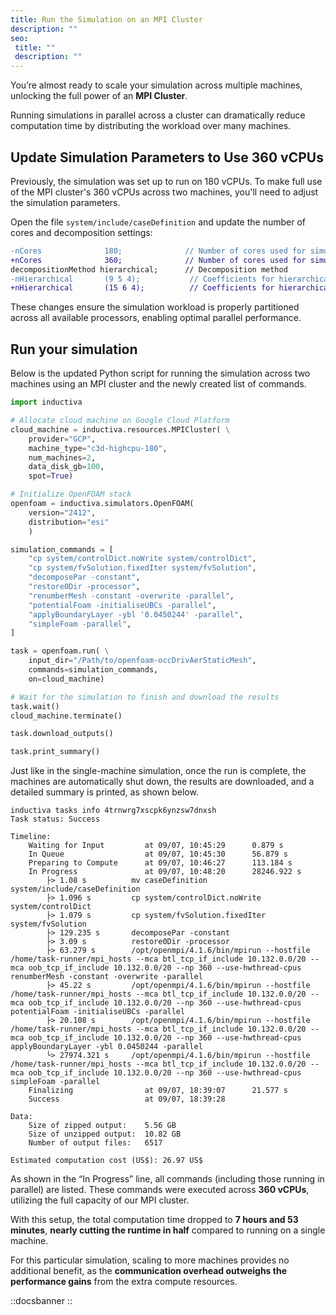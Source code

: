 ```yaml
---
title: Run the Simulation on an MPI Cluster
description: ""
seo:
 title: ""
 description: ""
---
```


You’re almost ready to scale your simulation across multiple machines, unlocking
the full power of an **MPI Cluster**. 

Running simulations in parallel across a cluster can dramatically reduce computation time by distributing the workload over 
many machines.

## Update Simulation Parameters to Use 360 vCPUs
Previously, the simulation was set up to run on 180 vCPUs. To make full use of the MPI cluster's 360 vCPUs across 
two machines, you'll need to adjust the simulation parameters.

Open the file `system/include/caseDefinition` and update the number of cores and decomposition settings:

```diff
-nCores              180;              // Number of cores used for simulation
+nCores              360;              // Number of cores used for simulation
decompositionMethod hierarchical;      // Decomposition method
-nHierarchical       (9 5 4);           // Coefficients for hierarchical decomposition
+nHierarchical       (15 6 4);          // Coefficients for hierarchical decomposition
```

These changes ensure the simulation workload is properly partitioned across all available processors, enabling optimal parallel performance.

## Run your simulation
Below is the updated Python script for running the simulation across two machines using an MPI cluster and the newly
created list of commands.

```python
import inductiva

# Allocate cloud machine on Google Cloud Platform
cloud_machine = inductiva.resources.MPICluster( \
    provider="GCP",
    machine_type="c3d-highcpu-180",
    num_machines=2,
    data_disk_gb=100,
    spot=True)

# Initialize OpenFOAM stack
openfoam = inductiva.simulators.OpenFOAM(
    version="2412",
    distribution="esi"
    )

simulation_commands = [
    "cp system/controlDict.noWrite system/controlDict",
    "cp system/fvSolution.fixedIter system/fvSolution",
    "decomposePar -constant",
    "restore0Dir -processor",
    "renumberMesh -constant -overwrite -parallel",
    "potentialFoam -initialiseUBCs -parallel",
    "applyBoundaryLayer -ybl '0.0450244' -parallel",
    "simpleFoam -parallel",
]

task = openfoam.run( \
    input_dir="/Path/to/openfoam-occDrivAerStaticMesh",
    commands=simulation_commands,
    on=cloud_machine)

# Wait for the simulation to finish and download the results
task.wait()
cloud_machine.terminate()

task.download_outputs()

task.print_summary()
```

Just like in the single-machine simulation, once the run is complete, the
machines are automatically shut down, the results are downloaded, and a detailed
summary is printed, as shown below.

```
inductiva tasks info 4trnwrg7xscpk6ynzsw7dnxsh
Task status: Success

Timeline:
	Waiting for Input         at 09/07, 10:45:29      0.879 s
	In Queue                  at 09/07, 10:45:30      56.879 s
	Preparing to Compute      at 09/07, 10:46:27      113.184 s
	In Progress               at 09/07, 10:48:20      28246.922 s
		├> 1.08 s          mv caseDefinition system/include/caseDefinition
		├> 1.096 s         cp system/controlDict.noWrite system/controlDict
		├> 1.079 s         cp system/fvSolution.fixedIter system/fvSolution
		├> 129.235 s       decomposePar -constant
		├> 3.09 s          restore0Dir -processor
		├> 63.279 s        /opt/openmpi/4.1.6/bin/mpirun --hostfile /home/task-runner/mpi_hosts --mca btl_tcp_if_include 10.132.0.0/20 --mca oob_tcp_if_include 10.132.0.0/20 --np 360 --use-hwthread-cpus renumberMesh -constant -overwrite -parallel
		├> 45.22 s         /opt/openmpi/4.1.6/bin/mpirun --hostfile /home/task-runner/mpi_hosts --mca btl_tcp_if_include 10.132.0.0/20 --mca oob_tcp_if_include 10.132.0.0/20 --np 360 --use-hwthread-cpus potentialFoam -initialiseUBCs -parallel
		├> 20.108 s        /opt/openmpi/4.1.6/bin/mpirun --hostfile /home/task-runner/mpi_hosts --mca btl_tcp_if_include 10.132.0.0/20 --mca oob_tcp_if_include 10.132.0.0/20 --np 360 --use-hwthread-cpus applyBoundaryLayer -ybl 0.0450244 -parallel
		└> 27974.321 s     /opt/openmpi/4.1.6/bin/mpirun --hostfile /home/task-runner/mpi_hosts --mca btl_tcp_if_include 10.132.0.0/20 --mca oob_tcp_if_include 10.132.0.0/20 --np 360 --use-hwthread-cpus simpleFoam -parallel
	Finalizing                at 09/07, 18:39:07      21.577 s
	Success                   at 09/07, 18:39:28      

Data:
	Size of zipped output:    5.56 GB
	Size of unzipped output:  10.82 GB
	Number of output files:   6517

Estimated computation cost (US$): 26.97 US$
```

As shown in the “In Progress” line, all commands (including those running in
parallel) are listed. These commands were executed across **360 vCPUs**,
utilizing the full capacity of our MPI cluster.

With this setup, the total computation time dropped to **7 hours and 53 minutes**,
**nearly cutting the runtime in half** compared to running on a single machine.

For this particular simulation, scaling to more machines provides no additional benefit, as the 
**communication overhead outweighs the performance gains** from the extra compute resources.

::docsbanner
::

